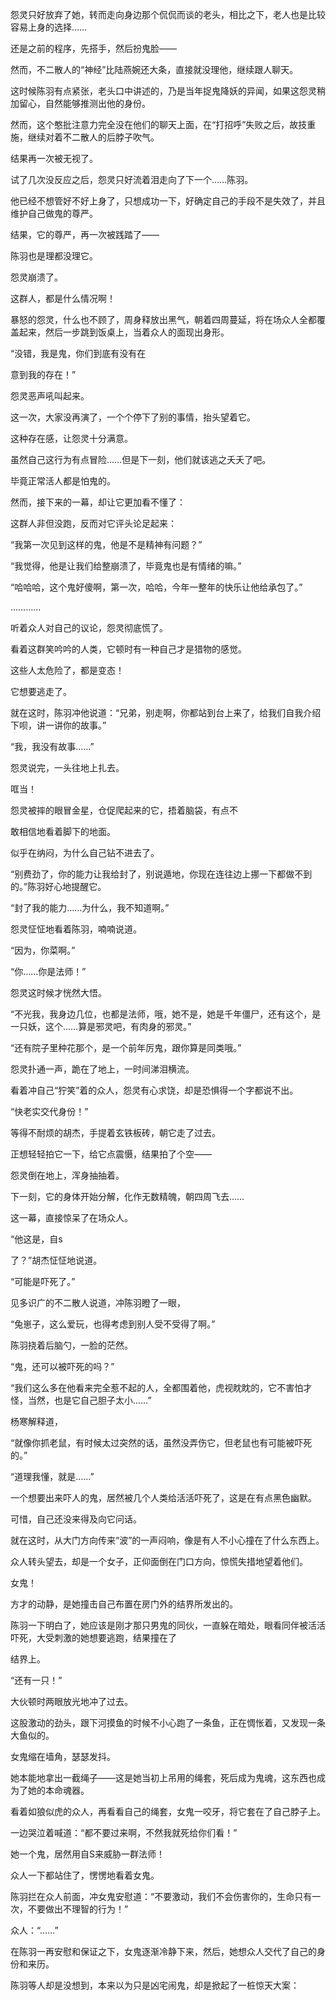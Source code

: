 怨灵只好放弃了她，转而走向身边那个侃侃而谈的老头，相比之下，老人也是比较容易上身的选择……

还是之前的程序，先搭手，然后扮鬼脸——

然而，不二散人的“神经”比陆燕婉还大条，直接就没理他，继续跟人聊天。

这时候陈羽有点紧张，老头口中讲述的，乃是当年捉鬼降妖的异闻，如果这怨灵稍加留心，自然能够推测出他的身份。

然而，这个憨批注意力完全没在他们的聊天上面，在“打招呼”失败之后，故技重施，继续对着不二散人的后脖子吹气。

结果再一次被无视了。

试了几次没反应之后，怨灵只好流着泪走向了下一个……陈羽。

他已经不想管好不好上身了，只想成功一下，好确定自己的手段不是失效了，并且维护自己做鬼的尊严。

结果，它的尊严，再一次被践踏了——

陈羽也是理都没理它。

怨灵崩溃了。

这群人，都是什么情况啊！

暴怒的怨灵，什么也不顾了，周身释放出黑气，朝着四周蔓延，将在场众人全都覆盖起来，然后一步跳到饭桌上，当着众人的面现出身形。

“没错，我是鬼，你们到底有没有在

意到我的存在！”

怨灵恶声吼叫起来。

这一次，大家没再演了，一个个停下了别的事情，抬头望着它。

这种存在感，让怨灵十分满意。

虽然自己这行为有点冒险……但是下一刻，他们就该逃之夭夭了吧。

毕竟正常活人都是怕鬼的。

然而，接下来的一幕，却让它更加看不懂了：

这群人非但没跑，反而对它评头论足起来：

“我第一次见到这样的鬼，他是不是精神有问题？”

“我觉得，他是让我们给整崩溃了，毕竟鬼也是有情绪的嘛。”

“哈哈哈，这个鬼好傻啊，第一次，哈哈，今年一整年的快乐让他给承包了。”

…………

听着众人对自己的议论，怨灵彻底慌了。

看着这群笑吟吟的人类，它顿时有一种自己才是猎物的感觉。

这些人太危险了，都是变态！

它想要逃走了。

就在这时，陈羽冲他说道：“兄弟，别走啊，你都站到台上来了，给我们自我介绍下呗，讲一讲你的故事。”

“我，我没有故事……”

怨灵说完，一头往地上扎去。

哐当！

怨灵被摔的眼冒金星，仓促爬起来的它，捂着脑袋，有点不

敢相信地看着脚下的地面。

似乎在纳闷，为什么自己钻不进去了。

“别费劲了，你的能力让我给封了，别说遁地，你现在连往边上挪一下都做不到的。”陈羽好心地提醒它。

“封了我的能力……为什么，我不知道啊。”

怨灵怔怔地看着陈羽，喃喃说道。

“因为，你菜啊。”

“你……你是法师！”

怨灵这时候才恍然大悟。

“不光我，我身边几位，也都是法师，哦，她不是，她是千年僵尸，还有这个，是一只妖，这个……算是邪灵吧，有肉身的邪灵。”

“还有院子里种花那个，是一个前年厉鬼，跟你算是同类哦。”

怨灵扑通一声，跪在了地上，一时间涕泪横流。

看着冲自己“狞笑”着的众人，怨灵有心求饶，却是恐惧得一个字都说不出。

“快老实交代身份！”

等得不耐烦的胡杰，手提着玄铁板砖，朝它走了过去。

正想轻轻拍它一下，给它点震慑，结果拍了个空——

怨灵倒在地上，浑身抽抽着。

下一刻，它的身体开始分解，化作无数精魄，朝四周飞去……

这一幕，直接惊呆了在场众人。

“他这是，自s

了？”胡杰怔怔地说道。

“可能是吓死了。”

见多识广的不二散人说道，冲陈羽瞪了一眼，

“兔崽子，这么爱玩，也得考虑到别人受不受得了啊。”

陈羽挠着后脑勺，一脸的茫然。

“鬼，还可以被吓死的吗？”

“我们这么多在他看来完全惹不起的人，全都围着他，虎视眈眈的，它不害怕才怪，当然，也是它自己胆子太小……”

杨寒解释道，

“就像你抓老鼠，有时候太过突然的话，虽然没弄伤它，但老鼠也有可能被吓死的。”

“道理我懂，就是……”

一个想要出来吓人的鬼，居然被几个人类给活活吓死了，这是在有点黑色幽默。

可惜，自己还没来得及向它问话。

就在这时，从大门方向传来“波”的一声闷响，像是有人不小心撞在了什么东西上。

众人转头望去，却是一个女子，正仰面倒在门口方向，惊慌失措地望着他们。

女鬼！

方才的动静，是她撞击自己布置在房门外的结界所发出的。

陈羽一下明白了，她应该是刚才那只男鬼的同伙，一直躲在暗处，眼看同伴被活活吓死，大受刺激的她想要逃跑，结果撞在了

结界上。

“还有一只！”

大伙顿时两眼放光地冲了过去。

这股激动的劲头，跟下河摸鱼的时候不小心跑了一条鱼，正在惆怅着，又发现一条大鱼似的。

女鬼缩在墙角，瑟瑟发抖。

她本能地拿出一截绳子——这是她当初上吊用的绳套，死后成为鬼魂，这东西也成为了她的本命魂器。

看着如狼似虎的众人，再看看自己的绳套，女鬼一咬牙，将它套在了自己脖子上。

一边哭泣着喊道：“都不要过来啊，不然我就死给你们看！”

她一个鬼，居然用自S来威胁一群法师！

众人一下都站住了，愣愣地看着女鬼。

陈羽拦在众人前面，冲女鬼安慰道：“不要激动，我们不会伤害你的，生命只有一次，不要做出不理智的行为！”

众人：“……”

在陈羽一再安慰和保证之下，女鬼逐渐冷静下来，然后，她想众人交代了自己的身份和来历。

陈羽等人却是没想到，本来以为只是凶宅闹鬼，却是掀起了一桩惊天大案：
